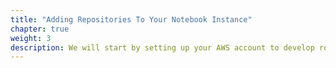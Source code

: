 ```yaml
---
title: "Adding Repositories To Your Notebook Instance"
chapter: true
weight: 3
description: We will start by setting up your AWS account to develop robot applications with AWS RoboMaker. 
---
```


